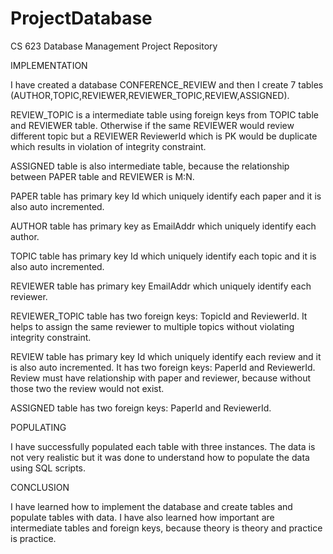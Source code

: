 # ProjectDatabase
CS 623 Database Management Project Repository



IMPLEMENTATION

I have created a database CONFERENCE_REVIEW and then I create 7 tables (AUTHOR,TOPIC,REVIEWER,REVIEWER_TOPIC,REVIEW,ASSIGNED).

REVIEW_TOPIC is a intermediate table using foreign keys from TOPIC table and REVIEWER table. Otherwise if the same REVIEWER would review different topic but a REVIEWER ReviewerId which is PK would be duplicate which results in violation of integrity constraint.

ASSIGNED table is also intermediate table, because the relationship between PAPER table and REVIEWER is M:N. 

PAPER table has primary key Id which uniquely identify each paper and it is also auto incremented.

AUTHOR table has primary key as EmailAddr which uniquely identify each author.

TOPIC table has primary key Id which uniquely identify each topic and it is also auto incremented.

REVIEWER table has primary key EmailAddr which uniquely identify each reviewer.

REVIEWER_TOPIC table has two foreign keys: TopicId and ReviewerId. It helps to assign the same reviewer to multiple topics without violating integrity constraint.

REVIEW table has primary key Id which uniquely identify each review and it is also auto incremented. It has two foreign keys: PaperId and ReviewerId. Review must have relationship with paper and reviewer, because without those two the review would not exist.

ASSIGNED table has two foreign keys: PaperId and ReviewerId.

POPULATING

I have successfully populated each table with three instances. The data is not very realistic but it was done to understand how to populate the data using SQL scripts. 

CONCLUSION

I have learned how to implement the database and create tables and populate tables with data. I have also learned how important are intermediate tables and foreign keys, because theory is theory and practice is practice. 



